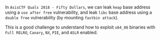 In `AsisCTF Quals 2018 - Fifty Dollars`, we can leak `heap` base address using a `use after free` vulnerability, and leak `libc` base address using a `double free` vulnerability (by mounting `fastbin attack`).

This is a good challenge to understand how to exploit `x64_86` binaries with `Full RELRO`, `Canary`, `NX`, `PIE`, and `ASLR` enabled.